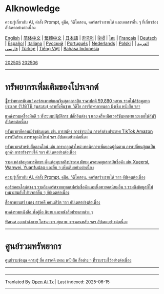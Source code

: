 # AIknowledge
ความรู้เกี่ยวกับ AI, คำสั่ง Prompt, คู่มือ, วิดีโอสอน, คอร์สสร้างรายได้ และเอกสารอื่น ๆ ที่เกี่ยวข้อง อัปเดตอย่างต่อเนื่อง

[English](https://openaitx.github.io/view.html?user=mswnlz&project=AIknowledge&lang=en) | [简体中文](https://openaitx.github.io/view.html?user=mswnlz&project=AIknowledge&lang=zh-CN) | [繁體中文](https://openaitx.github.io/view.html?user=mswnlz&project=AIknowledge&lang=zh-TW) | [日本語](https://openaitx.github.io/view.html?user=mswnlz&project=AIknowledge&lang=ja) | [한국어](https://openaitx.github.io/view.html?user=mswnlz&project=AIknowledge&lang=ko) | [हिन्दी](https://openaitx.github.io/view.html?user=mswnlz&project=AIknowledge&lang=hi) | [ไทย](https://openaitx.github.io/view.html?user=mswnlz&project=AIknowledge&lang=th) | [Français](https://openaitx.github.io/view.html?user=mswnlz&project=AIknowledge&lang=fr) | [Deutsch](https://openaitx.github.io/view.html?user=mswnlz&project=AIknowledge&lang=de) | [Español](https://openaitx.github.io/view.html?user=mswnlz&project=AIknowledge&lang=es) | [Italiano](https://openaitx.github.io/view.html?user=mswnlz&project=AIknowledge&lang=it) | [Русский](https://openaitx.github.io/view.html?user=mswnlz&project=AIknowledge&lang=ru) | [Português](https://openaitx.github.io/view.html?user=mswnlz&project=AIknowledge&lang=pt) | [Nederlands](https://openaitx.github.io/view.html?user=mswnlz&project=AIknowledge&lang=nl) | [Polski](https://openaitx.github.io/view.html?user=mswnlz&project=AIknowledge&lang=pl) | [العربية](https://openaitx.github.io/view.html?user=mswnlz&project=AIknowledge&lang=ar) | [فارسی](https://openaitx.github.io/view.html?user=mswnlz&project=AIknowledge&lang=fa) | [Türkçe](https://openaitx.github.io/view.html?user=mswnlz&project=AIknowledge&lang=tr) | [Tiếng Việt](https://openaitx.github.io/view.html?user=mswnlz&project=AIknowledge&lang=vi) | [Bahasa Indonesia](https://openaitx.github.io/view.html?user=mswnlz&project=AIknowledge&lang=id)

------------
[202505](https://raw.githubusercontent.com/mswnlz/AIknowledge/main/202505.md)
[202506](https://raw.githubusercontent.com/mswnlz/AIknowledge/main/202506.md)

---------------
# ทรัพยากรเพิ่มเติมของโปรเจกต์

[🎁ทรัพยากรพิเศษ! คอร์สแพทย์แผนจีนสุดคลาสสิก ราคาปกติ 59,880 หยวน รวมไฟล์ข้อมูลทุกประเภท (1.18TB รุ่นสะสม) ครบทั้งพื้นฐาน วิดีโอ การรักษาภายนอก ฝังเข็ม หนังสือ ฯลฯ](https://github.com/mswnlz/chinese-traditional)

[แหล่งรวมเครื่องมือดี ๆ ทั้งระบบปฏิบัติการ ปลั๊กอินต่าง ๆ และเครื่องมือเวอร์ชันพกพาและแตกไฟล์ฟรี อัปเดตต่อเนื่อง](https://github.com/mswnlz/tools)

[ทรัพยากรอีคอมเมิร์ซข้ามแดน เช่น การสมัคร การชำระเงิน การค้าต่างประเทศ TikTok Amazon การเปิดร้าน การหาลูกค้าใหม่ ฯลฯ อัปเดตอย่างต่อเนื่อง](https://github.com/mswnlz/cross-border)

[ทรัพยากรสำหรับสื่อออนไลน์ เช่น การหาลูกค้าใหม่ เทคนิคการเพิ่มยอดผู้ติดตาม การเปลี่ยนผู้ชมเป็นลูกค้า การสร้างรายได้ ฯลฯ อัปเดตอย่างต่อเนื่อง](https://github.com/mswnlz/self-media)

[ รวมแหล่งข้อมูลการศึกษา ตั้งแต่อนุบาลถึงประถม มัธยม ครอบคลุมสถาบันชื่อดัง เช่น Xueersi, Wanwei, Yuanfudao และอื่น ๆ เพิ่มเติมอย่างต่อเนื่อง](https://github.com/mswnlz/edu-knowlege)

[ความรู้เกี่ยวกับ AI, คำสั่ง Prompt, คู่มือ, วิดีโอสอน, คอร์สสร้างรายได้ ฯลฯ อัปเดตต่อเนื่อง](https://github.com/mswnlz/AIknowledge)

[คอร์สออนไลน์ต่าง ๆ รวมถึงคอร์สจากแพลตฟอร์มชื่อดังและเนื้อหายอดนิยมอื่น ๆ รวมถึงข้อมูลที่ไม่เหมาะสมกับโปรเจกต์อื่น ๆ อัปเดตต่อเนื่อง](https://github.com/mswnlz/curriculum)

[สื่อภาพยนตร์ เพลง สารคดี คอนเสิร์ต ฯลฯ อัปเดตอย่างต่อเนื่อง](https://github.com/mswnlz/movies)

[แหล่งรวมหนังสือ ทั้งคู่มือ นิยาย และหนังสือประเภทต่าง ๆ](https://github.com/mswnlz/book)

[ฟิตเนส ออกกำลังกาย โภชนาการ สุขภาพ การนอนหลับ ฯลฯ อัปเดตอย่างต่อเนื่อง](https://github.com/mswnlz/healthy)

---------------

# ศูนย์รวมทรัพยากร
[ศูนย์รวมข้อมูล ความรู้ สื่อ สารคดี เพลง หนังสือ สื่อต่าง ๆ ที่รวบรวมไว้อย่างต่อเนื่อง](https://github.com/mswnlz)

---------------

###

---

Tranlated By [Open Ai Tx](https://github.com/OpenAiTx/OpenAiTx) | Last indexed: 2025-06-15

---